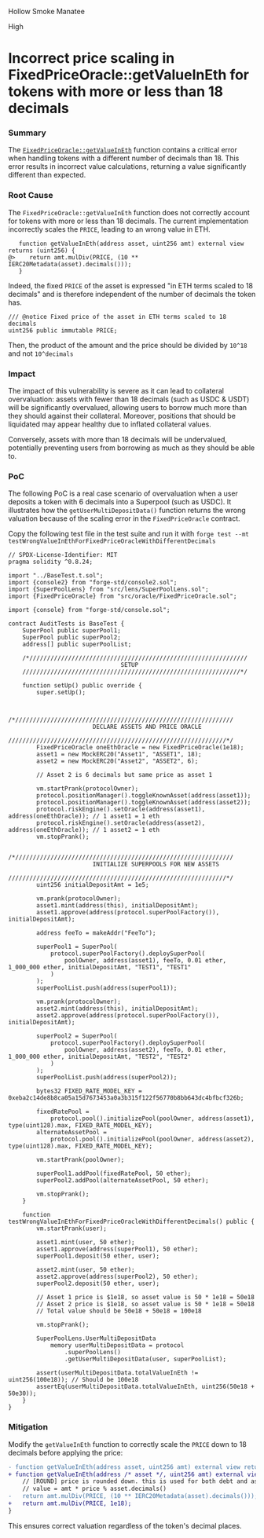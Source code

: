 Hollow Smoke Manatee

High

# Incorrect price scaling in FixedPriceOracle::getValueInEth for tokens with more or less than 18 decimals

### Summary

The [`FixedPriceOracle::getValueInEth`](https://github.com/sentimentxyz/protocol-v2/blob/04bf15565165396608cc0aedacf05897235518fd/src/oracle/FixedPriceOracle.sol#L29) function contains a critical error when handling tokens with a different number of decimals than 18.
This error results in incorrect value calculations, returning a value significantly different than expected.

### Root Cause

The `FixedPriceOracle::getValueInEth` function does not correctly account for tokens with more or less than 18 decimals.
The current implementation incorrectly scales the `PRICE`, leading to an wrong value in ETH.

```solidity
   function getValueInEth(address asset, uint256 amt) external view returns (uint256) {
@>    return amt.mulDiv(PRICE, (10 ** IERC20Metadata(asset).decimals()));
   }
```

Indeed, the fixed `PRICE` of the asset is expressed "in ETH terms scaled to 18 decimals" and is therefore independent of the number of decimals the token has.
```solidity
/// @notice Fixed price of the asset in ETH terms scaled to 18 decimals
uint256 public immutable PRICE;
```

Then, the product of the amount and the price should be divided by `10^18` and not `10^decimals` 

### Impact

The impact of this vulnerability is severe as it can lead to collateral overvaluation: assets with fewer than 18 decimals (such as USDC & USDT) will be significantly overvalued, allowing users to borrow much more than they should against their collateral.
Moreover, positions that should be liquidated may appear healthy due to inflated collateral values.

Conversely, assets with more than 18 decimals will be undervalued, potentially preventing users from borrowing as much as they should be able to.


### PoC
The following PoC is a real case scenario of overvaluation when a user deposits a token with 6 decimals into a Superpool (such as USDC). It illustrates how the `getUserMultiDepositData()`  function returns the wrong valuation because of the scaling error in the `FixedPriceOracle` contract.

Copy the following test file in the test suite and run it with `forge test --mt testWrongValueInEthForFixedPriceOracleWithDifferentDecimals`

```solidity
// SPDX-License-Identifier: MIT
pragma solidity ^0.8.24;

import "../BaseTest.t.sol";
import {console2} from "forge-std/console2.sol";
import {SuperPoolLens} from "src/lens/SuperPoolLens.sol";
import {FixedPriceOracle} from "src/oracle/FixedPriceOracle.sol";

import {console} from "forge-std/console.sol";

contract AuditTests is BaseTest {
    SuperPool public superPool1;
    SuperPool public superPool2;
    address[] public superPoolList;

    /*//////////////////////////////////////////////////////////////
                                SETUP 
    //////////////////////////////////////////////////////////////*/

    function setUp() public override {
        super.setUp();


         /*//////////////////////////////////////////////////////////////
                        DECLARE ASSETS AND PRICE ORACLE
        //////////////////////////////////////////////////////////////*/
        FixedPriceOracle oneEthOracle = new FixedPriceOracle(1e18);
        asset1 = new MockERC20("Asset1", "ASSET1", 18);
        asset2 = new MockERC20("Asset2", "ASSET2", 6);

        // Asset 2 is 6 decimals but same price as asset 1

        vm.startPrank(protocolOwner);
        protocol.positionManager().toggleKnownAsset(address(asset1));
        protocol.positionManager().toggleKnownAsset(address(asset2));
        protocol.riskEngine().setOracle(address(asset1), address(oneEthOracle)); // 1 asset1 = 1 eth
        protocol.riskEngine().setOracle(address(asset2), address(oneEthOracle)); // 1 asset2 = 1 eth
        vm.stopPrank();

        /*//////////////////////////////////////////////////////////////
                        INITIALIZE SUPERPOOLS FOR NEW ASSETS
        //////////////////////////////////////////////////////////////*/
        uint256 initialDepositAmt = 1e5;

        vm.prank(protocolOwner);
        asset1.mint(address(this), initialDepositAmt);
        asset1.approve(address(protocol.superPoolFactory()), initialDepositAmt);

        address feeTo = makeAddr("FeeTo");

        superPool1 = SuperPool(
            protocol.superPoolFactory().deploySuperPool(
                poolOwner, address(asset1), feeTo, 0.01 ether, 1_000_000 ether, initialDepositAmt, "TEST1", "TEST1"
            )
        );
        superPoolList.push(address(superPool1));

        vm.prank(protocolOwner);
        asset2.mint(address(this), initialDepositAmt);
        asset2.approve(address(protocol.superPoolFactory()), initialDepositAmt);

        superPool2 = SuperPool(
            protocol.superPoolFactory().deploySuperPool(
                poolOwner, address(asset2), feeTo, 0.01 ether, 1_000_000 ether, initialDepositAmt, "TEST2", "TEST2"
            )
        );
        superPoolList.push(address(superPool2));

        bytes32 FIXED_RATE_MODEL_KEY = 0xeba2c14de8b8ca05a15d7673453a0a3b315f122f56770b8bb643dc4bfbcf326b;

        fixedRatePool =
            protocol.pool().initializePool(poolOwner, address(asset1), type(uint128).max, FIXED_RATE_MODEL_KEY);
        alternateAssetPool =
            protocol.pool().initializePool(poolOwner, address(asset2), type(uint128).max, FIXED_RATE_MODEL_KEY);
    
        vm.startPrank(poolOwner);

        superPool1.addPool(fixedRatePool, 50 ether);
        superPool2.addPool(alternateAssetPool, 50 ether);

        vm.stopPrank();
    }

    function testWrongValueInEthForFixedPriceOracleWithDifferentDecimals() public {
        vm.startPrank(user);

        asset1.mint(user, 50 ether);
        asset1.approve(address(superPool1), 50 ether);
        superPool1.deposit(50 ether, user);

        asset2.mint(user, 50 ether);
        asset2.approve(address(superPool2), 50 ether);
        superPool2.deposit(50 ether, user);

        // Asset 1 price is $1e18, so asset value is 50 * 1e18 = 50e18
        // Asset 2 price is $1e18, so asset value is 50 * 1e18 = 50e18
        // Total value should be 50e18 + 50e18 = 100e18

        vm.stopPrank();

        SuperPoolLens.UserMultiDepositData
            memory userMultiDepositData = protocol
                .superPoolLens()
                .getUserMultiDepositData(user, superPoolList);

        assert(userMultiDepositData.totalValueInEth != uint256(100e18)); // Should be 100e18
        assertEq(userMultiDepositData.totalValueInEth, uint256(50e18 + 50e30));
    }
}
```


### Mitigation

Modify the `getValueInEth` function to correctly scale the `PRICE` down to 18 decimals before applying the price:
```diff
- function getValueInEth(address asset, uint256 amt) external view returns (uint256) {
+ function getValueInEth(address /* asset */, uint256 amt) external view returns (uint256) {
    // [ROUND] price is rounded down. this is used for both debt and asset math, neutral effect
    // value = amt * price % asset.decimals()
-   return amt.mulDiv(PRICE, (10 ** IERC20Metadata(asset).decimals()));
+   return amt.mulDiv(PRICE, 1e18);
}
```

This ensures correct valuation regardless of the token's decimal places. 